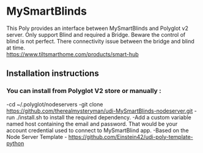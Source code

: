# MySmartBlinds

This Poly provides an interface between MySmartBlinds and Polyglot v2 server. Only support Blind and required a Bridge. Beware the control of blind is not perfect. There connectivity issue between the bridge and blind at time.  
https://www.tiltsmarthome.com/products/smart-hub

## Installation instructions

### You can install from Polyglot V2 store or manually :

-cd ~/.polyglot/nodeservers
-git clone https://github.com/therealmysteryman/udi-MySmartBlinds-nodeserver.git
-run ./install.sh to install the required dependency.
-Add a custom variable named host containing the email and password. That would be your account credential used to connect to MySmartBlind app.
-Based on the Node Server Template - https://github.com/Einstein42/udi-poly-template-python
